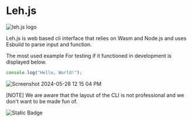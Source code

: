 # Leh.js

![leh.js logo](https://avatars.githubusercontent.com/u/171061506?s=200&v=4)


Leh.js is web based cli interface that relies on Wasm and Node.js and uses Esbuild to parse input and function.

The most used example For testing if it functioned in development is displayed below.

```javascript
console.log("Hello, World!");
```
![Screenshot 2024-05-28 12 15 04 PM](https://github.com/Leh-js/leh.js/assets/164905463/2fd48abb-05aa-405d-b9c6-da1b47eba1a7)

[NOTE] We are aware that the layout of the CLI is not professional and we don't want to be made fun of.

![Static Badge](https://img.shields.io/badge/Esbuild-black?style=flat-square&logo=gihub&link=https://github.com/evanw/esbuild)
